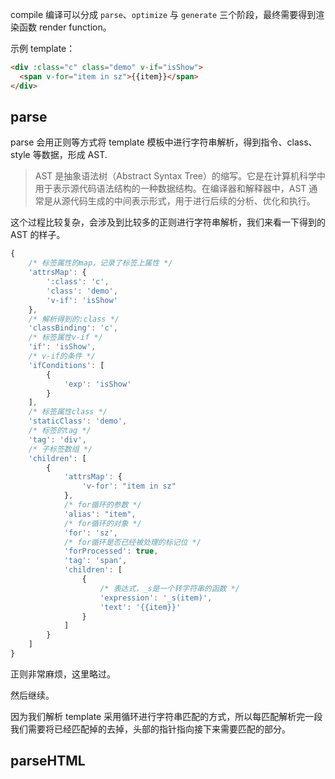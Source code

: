 compile 编译可以分成 `parse`、`optimize` 与 `generate` 三个阶段，最终需要得到渲染函数 render function。

示例 template：

```html
<div :class="c" class="demo" v-if="isShow">
  <span v-for="item in sz">{{item}}</span>
</div>
```

## parse

parse 会用正则等方式将 template 模板中进行字符串解析，得到指令、class、style 等数据，形成 AST.

> AST 是抽象语法树（Abstract Syntax Tree）的缩写。它是在计算机科学中用于表示源代码语法结构的一种数据结构。在编译器和解释器中，AST 通常是从源代码生成的中间表示形式，用于进行后续的分析、优化和执行。

这个过程比较复杂，会涉及到比较多的正则进行字符串解析，我们来看一下得到的 AST 的样子。

```js
{
    /* 标签属性的map，记录了标签上属性 */
    'attrsMap': {
        ':class': 'c',
        'class': 'demo',
        'v-if': 'isShow'
    },
    /* 解析得到的:class */
    'classBinding': 'c',
    /* 标签属性v-if */
    'if': 'isShow',
    /* v-if的条件 */
    'ifConditions': [
        {
            'exp': 'isShow'
        }
    ],
    /* 标签属性class */
    'staticClass': 'demo',
    /* 标签的tag */
    'tag': 'div',
    /* 子标签数组 */
    'children': [
        {
            'attrsMap': {
                'v-for': "item in sz"
            },
            /* for循环的参数 */
            'alias': "item",
            /* for循环的对象 */
            'for': 'sz',
            /* for循环是否已经被处理的标记位 */
            'forProcessed': true,
            'tag': 'span',
            'children': [
                {
                    /* 表达式，_s是一个转字符串的函数 */
                    'expression': '_s(item)',
                    'text': '{{item}}'
                }
            ]
        }
    ]
}


```

正则非常麻烦，这里略过。

然后继续。

因为我们解析 template 采用循环进行字符串匹配的方式，所以每匹配解析完一段我们需要将已经匹配掉的去掉，头部的指针指向接下来需要匹配的部分。

## parseHTML
